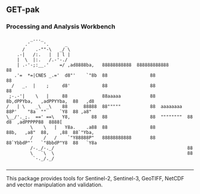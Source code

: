## GET-pak
### Processing and Analysis Workbench

             _..._
           .'     '.      _
          /    .-""-\   _/ \ 
        .-|   /:.   |  | l | 
        |  \  |:.   /.-'-./ 
        | .-'-;:__.'    =/ ,ad8888ba,   88888888888  888888888888                                88
       .'=  *=|CNES _.='  d8"'    `"8b  88                88                                     88
      /   _.  |    ;     d8'            88                88                                     88
     ;-.-'|    \   |     88             88aaaaa           88            8b,dPPYba,   ,adPPYYba,  88   ,d8
    /   | \    _\  _\    88      88888  88"""""           88  aaaaaaaa  88P'    "8a  ""     `Y8  88 ,a8"
    \__/'._;.  ==' ==\   Y8,        88  88                88  """"""""  88       d8  ,adPPPPP88  8888[
             \    \   |   Y8a.    .a88  88                88            88b,   ,a8"  88,    ,88  88`"Yba,
             /    /   /    `"Y88888P"   88888888888       88            88`YbbdP"'   `"8bbdP"Y8  88   `Y8a
             /-._/-._/                                                  88
             \   `\  \                                                  88
              `-._/._/

### 
---
This package provides tools for Sentinel-2, Sentinel-3, GeoTIFF, NetCDF and vector manipulation and validation.
